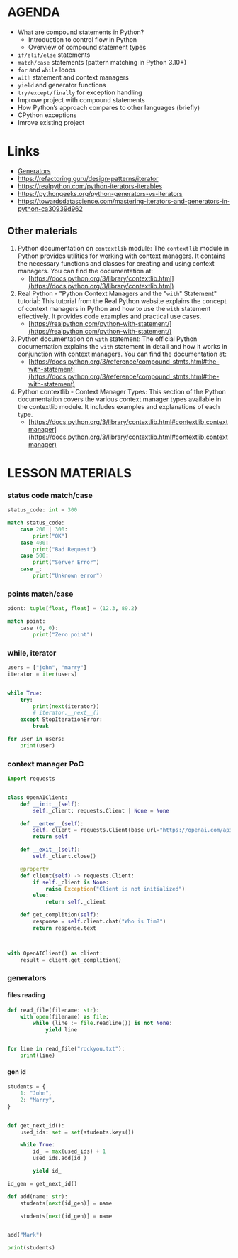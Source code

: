 # AGENDA

- What are compound statements in Python?
  - Introduction to control flow in Python
  - Overview of compound statement types
- `if/elif/else` statements
- `match/case` statements (pattern matching in Python 3.10+)
- `for` and `while` loops
- `with` statement and context managers
- `yield` and generator functions
- `try/except/finally` for exception handling
- Improve project with compound statements
- How Python’s approach compares to other languages (briefly)
- CPython exceptions
- Imrove existing project

# Links

- [Generators](https://python.plainenglish.io/python-generators-when-to-use-59a96ec933ec)
- https://refactoring.guru/design-patterns/iterator
- https://realpython.com/python-iterators-iterables
- https://pythongeeks.org/python-generators-vs-iterators
- https://towardsdatascience.com/mastering-iterators-and-generators-in-python-ca30939d962

## Other materials

1. Python documentation on `contextlib` module: The `contextlib` module in Python provides utilities for working with context managers. It contains the necessary functions and classes for creating and using context managers. You can find the documentation at:
   - [https://docs.python.org/3/library/contextlib.html](https://docs.python.org/3/library/contextlib.html)
2. Real Python - "Python Context Managers and the "`with`" Statement" tutorial: This tutorial from the Real Python website explains the concept of context managers in Python and how to use the `with` statement effectively. It provides code examples and practical use cases.
   - [https://realpython.com/python-with-statement/](https://realpython.com/python-with-statement/)
3. Python documentation on `with` statement: The official Python documentation explains the `with` statement in detail and how it works in conjunction with context managers. You can find the documentation at:
   - [https://docs.python.org/3/reference/compound_stmts.html#the-with-statement](https://docs.python.org/3/reference/compound_stmts.html#the-with-statement)
4. Python contextlib - Context Manager Types: This section of the Python documentation covers the various context manager types available in the contextlib module. It includes examples and explanations of each type.
   - [https://docs.python.org/3/library/contextlib.html#contextlib.contextmanager](https://docs.python.org/3/library/contextlib.html#contextlib.contextmanager)

# LESSON MATERIALS

### status code match/case

```python
status_code: int = 300

match status_code:
    case 200 | 300:
        print("OK")
    case 400:
        print("Bad Request")
    case 500:
        print("Server Error")
    case _:
        print("Unknown error")
```

### points match/case

```python
piont: tuple[float, float] = (12.3, 89.2)

match point:
    case (0, 0):
        print("Zero point")
```

### while, iterator

```python
users = ["john", "marry"]
iterator = iter(users)


while True:
    try:
        print(next(iterator))
        # iterator.__next__()
    except StopIterationError:
        break

for user in users:
    print(user)
```

### context manager PoC

```python
import requests


class OpenAIClient:
    def __init__(self):
        self._client: requests.Client | None = None

    def __enter__(self):
        self._client = requests.Client(base_url="https://openai.com/api/v1/chat")
        return self

    def __exit__(self):
        self._client.close()

    @property
    def client(self) -> requests.Client:
        if self._client is None:
            raise Exception("Client is not initialized")
        else:
            return self._client

    def get_complition(self):
        response = self.client.chat("Who is Tim?")
        return response.text



with OpenAIClient() as client:
    result = client.get_complition()
```

### generators

#### files reading

```python
def read_file(filename: str):
    with open(filename) as file:
        while (line := file.readline()) is not None:
            yield line


for line in read_file("rockyou.txt"):
    print(line)
```

#### gen id

```python
students = {
    1: "John",
    2: "Marry",
}


def get_next_id():
    used_ids: set = set(students.keys())

    while True:
        id_ = max(used_ids) + 1
        used_ids.add(id_)

        yield id_

id_gen = get_next_id()

def add(name: str):
    students[next(id_gen)] = name

    students[next(id_gen)] = name


add("Mark")

print(students)
```
